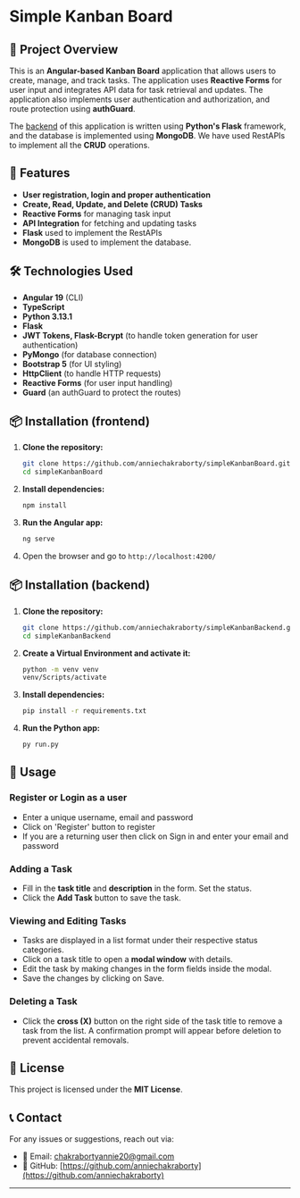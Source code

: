 # Simple Kanban Board

## 📌 Project Overview

This is an **Angular-based Kanban Board** application that allows users to create, manage, and track tasks. The application uses **Reactive Forms** for user input and integrates API data for task retrieval and updates. The application also implements user authentication and authorization, and route protection using **authGuard**.

The [backend](https://github.com/anniechakraborty/simpleKanbanBackend) of this application is written using **Python's Flask** framework, and the database is implemented using **MongoDB**. We have used RestAPIs to implement all the **CRUD** operations.

## 🚀 Features

- **User registration, login and proper authentication**
- **Create, Read, Update, and Delete (CRUD) Tasks**
- **Reactive Forms** for managing task input
- **API Integration** for fetching and updating tasks
- **Flask** used to implement the RestAPIs
- **MongoDB** is used to implement the database.

## 🛠️ Technologies Used

- **Angular 19** (CLI)
- **TypeScript**
- **Python 3.13.1** 
- **Flask**
- **JWT Tokens, Flask-Bcrypt** (to handle token generation for user authentication)
- **PyMongo** (for database connection)
- **Bootstrap 5** (for UI styling)
- **HttpClient** (to handle HTTP requests)
- **Reactive Forms** (for user input handling)
- **Guard** (an authGuard to protect the routes)

## 📦 Installation (frontend)

1. **Clone the repository:**
   ```sh
   git clone https://github.com/anniechakraborty/simpleKanbanBoard.git
   cd simpleKanbanBoard
   ```
2. **Install dependencies:**
   ```sh
   npm install
   ```
3. **Run the Angular app:**
   ```sh
   ng serve
   ```
4. Open the browser and go to `http://localhost:4200/`

## 📦 Installation (backend)

1. **Clone the repository:**
   ```sh
   git clone https://github.com/anniechakraborty/simpleKanbanBackend.git
   cd simpleKanbanBackend
   ```
2. **Create a Virtual Environment and activate it:**
   ```sh
   python -m venv venv
   venv/Scripts/activate
   ```
3. **Install dependencies:**
   ```sh
   pip install -r requirements.txt
   ```
4. **Run the Python app:**
   ```sh
   py run.py
   ```


## 🔧 Usage

### **Register or Login as a user**

- Enter a unique username, email and password
- Click on 'Register' button to register
- If you are a returning user then click on Sign in and enter your email and password

### **Adding a Task**

- Fill in the **task title** and **description** in the form. Set the status.
- Click the **Add Task** button to save the task.

### **Viewing and Editing Tasks**

- Tasks are displayed in a list format under their respective status categories.
- Click on a task title to open a **modal window** with details.
- Edit the task by making changes in the form fields inside the modal.
- Save the changes by clicking on Save.

### **Deleting a Task**

- Click the **cross (X)** button on the right side of the task title to remove a task from the list. A confirmation prompt will appear before deletion to prevent accidental removals.

## 📜 License

This project is licensed under the **MIT License**.

## 📞 Contact

For any issues or suggestions, reach out via:

- 📧 Email: [chakrabortyannie20@gmail.com](mailto\:chakrabortyannie20@gmail.com)
- 🐙 GitHub: [https://github.com/anniechakraborty](https://github.com/anniechakraborty)

---